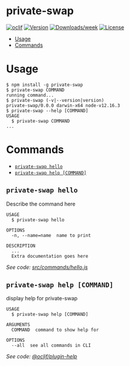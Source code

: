 private-swap
============



[![oclif](https://img.shields.io/badge/cli-oclif-brightgreen.svg)](https://oclif.io)
[![Version](https://img.shields.io/npm/v/private-swap.svg)](https://npmjs.org/package/private-swap)
[![Downloads/week](https://img.shields.io/npm/dw/private-swap.svg)](https://npmjs.org/package/private-swap)
[![License](https://img.shields.io/npm/l/private-swap.svg)](https://github.com/Xuefeng-Zhu/private-swap/blob/master/package.json)

<!-- toc -->
* [Usage](#usage)
* [Commands](#commands)
<!-- tocstop -->
# Usage
<!-- usage -->
```sh-session
$ npm install -g private-swap
$ private-swap COMMAND
running command...
$ private-swap (-v|--version|version)
private-swap/0.0.0 darwin-x64 node-v12.16.3
$ private-swap --help [COMMAND]
USAGE
  $ private-swap COMMAND
...
```
<!-- usagestop -->
# Commands
<!-- commands -->
* [`private-swap hello`](#private-swap-hello)
* [`private-swap help [COMMAND]`](#private-swap-help-command)

## `private-swap hello`

Describe the command here

```
USAGE
  $ private-swap hello

OPTIONS
  -n, --name=name  name to print

DESCRIPTION
  ...
  Extra documentation goes here
```

_See code: [src/commands/hello.js](https://github.com/Xuefeng-Zhu/private-swap/blob/v0.0.0/src/commands/hello.js)_

## `private-swap help [COMMAND]`

display help for private-swap

```
USAGE
  $ private-swap help [COMMAND]

ARGUMENTS
  COMMAND  command to show help for

OPTIONS
  --all  see all commands in CLI
```

_See code: [@oclif/plugin-help](https://github.com/oclif/plugin-help/blob/v3.2.3/src/commands/help.ts)_
<!-- commandsstop -->

